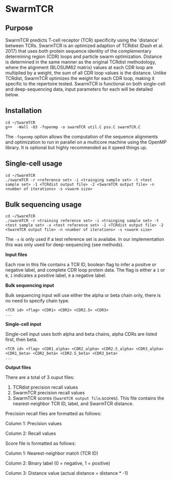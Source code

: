 # SwarmTCR
## Purpose
SwarmTCR predicts T-cell receptor (TCR) specificity using the 'distance' between TCRs. SwarmTCR is an optimized adaption of TCRdist (Dash et al. 2017) that uses both protein sequence identity of the complementary determining region (CDR) loops and particle swarm optimization. Distance is determined in the same manner as the original TCRdist methodology, where the alignment (BLOSUM62 matrix) values at each CDR loop are multiplied by a weight, the sum of all CDR loop values is the distance. Unlike TCRdist, SwarmTCR optimizes the weight for each CDR loop, making it specific to the repertoire tested. SwarmTCR is functional on both single-cell and deep-sequencing data, input parameters for each will be detailed below.

## Installation
```console
cd ~/SwarmTCR
g++  -Wall -O3 -fopenmp -o swarmTCR util.C pso.C swarmTCR.C
```
The ```-fopenmp``` option allows the computation of the sequence alignments and optimization to run in parallel on a multicore machine using the OpenMP library. It is optional but highly recommended as it speed things up.

## Single-cell usage
```console
cd ~/SwarmTCR
./swarmTCR -r <reference set> -i <trainging sample set> -t <test sample set> -1 <TCRdist output file> -2 <SwarmTCR output file> -n <number of iterations> -s <swarm size>
```

## Bulk sequencing usage
```console
cd ~/SwarmTCR
./swarmTCR -r <training reference set> -i <trainging sample set> -t <test sample set> -x <test reference set> -1 <TCRdist output file> -2 <SwarmTCR output file> -n <number of iterations> -s <swarm size>
```

The ```-x``` is only used if a test reference set is availabe. In our implementation this was only used for deep-sequencing (see methods).

**Input files**

Each row in this file contains a TCR ID, boolean flag to infer a positve or negative label, and complete CDR loop protein data. The flag is either a ```1``` or ```0```, ```1``` indicates a positive label, ```0``` a negative label.

**Bulk sequencing input**

Bulk sequencing input will use either the alpha or beta chain only, there is no need to specify chain type.
```
<TCR id> <flag> <CDR1> <CDR2> <CDR2.5> <CDR3>
...
```

**Single-cell input**

Single-cell input uses both alpha and beta chains, alpha CDRs are listed first, then beta.
```
<TCR id> <flag> <CDR1_alpha> <CDR2_alpha> <CDR2.5_alpha> <CDR3_alpha> <CDR1_beta> <CDR2_beta> <CDR2.5_beta> <CDR3_beta>
...
```

**Output files**

There are a total of 3 ouput files:
1) TCRdist precision recall values
2) SwarmTCR precision recall values
3) SwarmTCR scores (```SwarmTCR output file```.scores). This file contains the nearest-neighbor TCR ID, label, and SwarmTCR distance. 

Precision recall files are formatted as follows:

Column 1: Precision values

Column 2: Recall values
  
  
Score file is formatted as follows:

Column 1: Nearest-neighbor match (TCR ID) 

Column 2: Binary label (0 = negative, 1 = positive)

Column 3: Distance value (actual distance = distance * -1)

